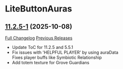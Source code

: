 # LiteButtonAuras

## [11.2.5-1](https://github.com/xod-wow/LiteButtonAuras/tree/11.2.5-1) (2025-10-08)
[Full Changelog](https://github.com/xod-wow/LiteButtonAuras/compare/11.2.0-1...11.2.5-1) [Previous Releases](https://github.com/xod-wow/LiteButtonAuras/releases)

- Update ToC for 11.2.5 and 5.5.1  
- Fix issues with 'HELPFUL PLAYER' by using auraData  
    Fixes player buffs like Symbiotic Relationship  
- Add totem texture for Grove Guardians  
